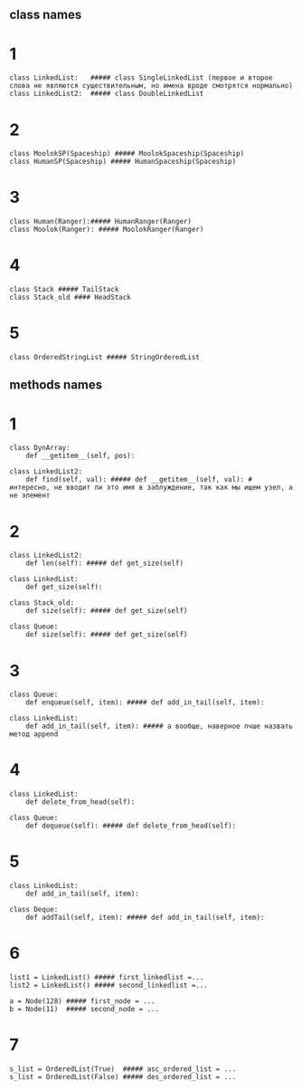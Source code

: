 ## class names
# 1

    class LinkedList:   ##### class SingleLinkedList (первое и второе слова не являются существительным, но имена вроде смотрятся нормально)
    class LinkedList2:  ##### class DoubleLinkedList

# 2

    class MoolokSP(Spaceship) ##### MoolokSpaceship(Spaceship)
    class HumanSP(Spaceship) ##### HumanSpaceship(Spaceship)

# 3

    class Human(Ranger):##### HumanRanger(Ranger)
    class Moolok(Ranger): ##### MoolokRanger(Ranger)

# 4
    class Stack ##### TailStack
    class Stack_old #### HeadStack

# 5

    class OrderedStringList ##### StringOrderedList


## methods names

# 1

    class DynArray:
        def __getitem__(self, pos):

    class LinkedList2:
        def find(self, val): ##### def __getitem__(self, val): # интересно, не вводит ли это имя в заблуждение, так как мы ищем узел, а не элемент

# 2

    class LinkedList2:
        def len(self): ##### def get_size(self)

    class LinkedList:
        def get_size(self):

    class Stack_old:
        def size(self): ##### def get_size(self)

    class Queue:
        def size(self): ##### def get_size(self)


# 3

    class Queue:
        def enqueue(self, item): ##### def add_in_tail(self, item):

    class LinkedList:
        def add_in_tail(self, item): ##### а вообще, наверное лчше назвать метод append

# 4

    class LinkedList:
        def delete_from_head(self):

    class Queue:
        def dequeue(self): ##### def delete_from_head(self):

# 5

    class LinkedList:
        def add_in_tail(self, item):

    class Deque:
        def addTail(self, item): ##### def add_in_tail(self, item):

# 6

    list1 = LinkedList() ##### first_linkedlist =...
    list2 = LinkedList() ##### second_linkedlist =...

    a = Node(128) ##### first_node = ...
    b = Node(11)  ##### second_node = ...

# 7

    s_list = OrderedList(True)  ##### asc_ordered_list = ...
    s_list = OrderedList(False) ##### des_ordered_list = ...

